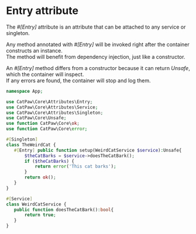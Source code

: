 # Entry attribute

The _#[Entry]_ attribute is an attribute that can be attached to any service or singleton.

Any method annotated with _#[Entry]_ will be invoked right after the container constructs an instance.\
The method will benefit from dependency injection, just like a constructor.

An _#[Entry]_ method differs from a constructor because it can return _Unsafe_, which
the container will inspect.\
If any errors are found, the container will stop and log them.

 ```php
namespace App;

use CatPaw\Core\Attributes\Entry;
use CatPaw\Core\Attributes\Service;
use CatPaw\Core\Attributes\Singleton;
use CatPaw\Core\Unsafe;
use function CatPaw\Core\ok;
use function CatPaw\Core\error;

#[Singleton]
class TheWeirdCat {
    #[Entry] public function setup(WeirdCatService $service):Unsafe{
        $theCatBarks = $service->doesTheCatBark();
        if ($theCatBarks) {
            return error('This cat barks');
        }
        return ok();
    }
}

#[Service]
class WeirdCatService {
    public function doesTheCatBark():bool{
        return true;
    }
}
 ```
